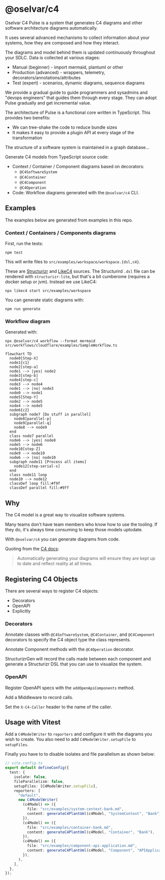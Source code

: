 # @oselvar/c4

Oselvar C4 Pulse is a system that generates C4 diagrams and other software architecture diagrams automatically.

It uses several advanced mechanisms to collect information about your systems, how they are composed and how they interact.

The diagrams and model behind them is updated continuously throughout your SDLC.
Data is collected at various stages:

- Manual (beginner) - import mermaid, plantuml or other
- Production (advanced) - wrappers, telemetry, decorators/annotations/attributes
- Test (expert) - scenarios, dynamic diagrams, sequence diagrams

We provide a gradual guide to guide programmers and sysadmins and "devops engineers"
that guides them through every stage. They can adopt Pulse gradually and get incremental value.

The architecture of Pulse is a functional core written in TypeScript. This provides two benefits:

- We can tree-shake the code to reduce bundle sizes
- It makes it easy to provide a plugin API at every stage of the transformation

The structure of a software system is maintained in a graph database...

Generate C4 models from TypeScript source code:

- Context / Container / Component diagrams based on decorators:
  - `@C4SoftwareSystem`
  - `@C4Container`
  - `@C4Component`
  - `@C4Operation`
- Code: Workflow diagrams generated with the `@oselvar/c4` CLI.

## Examples

The examples below are generated from examples in this repo.

### Context / Containers / Components diagrams

First, run the tests:

    npm test

This will write files to `src/examples/workspace/workspace.{dsl,c4}`.

These are [Structurizr](https://structurizr.com/) and [LikeC4](https://likec4.dev) sources.
The Structurird `.dsl` file can be rendered with `structurizr-lite`, but that's a bit cumberome
(requires a docker setup or jvm). Instead we use LikeC4:

    npx likec4 start src/examples/workspace

You can generate static diagrams with:

    npm run generate

### Workflow diagram

Generated with:

    npx @oselvar/c4 workflow --format mermaid src/workflows/cloudflare/examples/SampleWorkflow.ts

```mermaid
flowchart TD
  node0[Step-X]
  node1{c1}
  node2[step-a]
  node1 --> |yes| node2
  node3[step-b]
  node4[step-c]
  node3 --> node4
  node1 --> |no| node3
  node0 --> node1
  node5[Step-Y]
  node2 --> node5
  node4 --> node5
  node6{c2}
  subgraph node7 [Do stuff in parallel]
    node8[parallel-p]
    node9[parallel-q]
    node8 --> node9
  end
  class node7 parallel
  node6 --> |yes| node8
  node5 --> node6
  node10[step-Z]
  node9 --> node10
  node6 --> |no| node10
  subgraph node11 [Process all items]
    node12[step-serial-s]
  end
  class node11 loop
  node10 --> node12
  classDef loop fill:#f9f
  classDef parallel fill:#9ff
```

## Why

The C4 model is a great way to visualize software systems.

Many teams don't have team members who know how to use the tooling.
If they do, it's always time consuming to keep those models uptodate.

With `@oselvar/c4` you can generate diagrams from code.

Quoting from the [C4 docs](https://c4model.com/diagrams/faq#will-the-diagrams-become-outdated-quickly):

> Automatically generating your diagrams will ensure they are kept up to date and reflect reality at all times.

## Registering C4 Objects

There are several ways to register C4 objects:

- Decorators
- OpenAPI
- Explicitly

### Decorators

Annotate classes with `@C4SoftwareSystem`, `@C4Container`, and `@C4Component` decorators to specify the C4 object type the class represents.

Annotate Component methods with the `@C4Operation` decorator.

StructurizrGen will record the calls made between each component and generate a Structurizr DSL that you can use to visualize the
system.

### OpenAPI

Register OpenAPI specs with the `addOpenApiComponents` method.

Add a Middleware to record calls.

Set the `X-C4-Caller` header to the name of the caller.

## Usage with Vitest

Add a `C4ModelWriter` to `reporters` and configure it with the diagrams you wish to create.
You also need to add `C4ModelWriter.setupFile` to `setupFiles`.

Finally you have to to disable isolates and file parallelism as shown below:

```ts
// vite.config.ts
export default defineConfig({
  test: {
    isolate: false,
    fileParallelism: false,
    setupFiles: [C4ModelWriter.setupFile],
    reporters: [
      "default",
      new C4ModelWriter(
        (c4Model) => ({
          file: "src/examples/system-context-bank.md",
          content: generateC4PlantUml(c4Model, "SystemContext", "Bank"),
        }),
        (c4Model) => ({
          file: "src/examples/container-bank.md",
          content: generateC4PlantUml(c4Model, "Container", "Bank"),
        }),
        (c4Model) => ({
          file: "src/examples/component-api-application.md",
          content: generateC4PlantUml(c4Model, "Component", "APIApplication"),
        }),
      ),
    ],
  },
});
```
